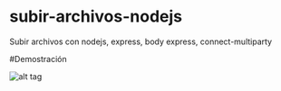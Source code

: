 # subir-archivos-nodejs
Subir archivos con nodejs, express, body express, connect-multiparty

#Demostración

![alt tag](http://i68.tinypic.com/2jbsl60.jpg)
